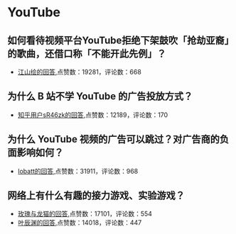#  YouTube 
## 如何看待视频平台YouTube拒绝下架鼓吹「抢劫亚裔」的歌曲，还借口称「不能开此先例」？
- [江山绘的回答](https://www.zhihu.com/question/452206336/answer/1810031530),点赞数：19281，评论数：668
## 为什么 B 站不学 YouTube 的广告投放方式？
- [知乎用户sR46zk的回答](https://www.zhihu.com/question/314627831/answer/815321845),点赞数：12189，评论数：170
## 为什么 YouTube 视频的广告可以跳过？对广告商的负面影响如何？
- [lobatt的回答](https://www.zhihu.com/question/28356749/answer/67972330),点赞数：31911，评论数：968
## 网络上有什么有趣的接力游戏、实验游戏？
- [玫瑰与龙猫的回答](https://www.zhihu.com/question/304928578/answer/563395309),点赞数：17101，评论数：554
- [叶辰渊的回答](https://www.zhihu.com/question/304928578/answer/549059612),点赞数：14018，评论数：447
